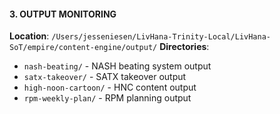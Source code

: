 #### 3. OUTPUT MONITORING
**Location**: `/Users/jesseniesen/LivHana-Trinity-Local/LivHana-SoT/empire/content-engine/output/`
**Directories**:
- `nash-beating/` - NASH beating system output
- `satx-takeover/` - SATX takeover output
- `high-noon-cartoon/` - HNC content output
- `rpm-weekly-plan/` - RPM planning output
